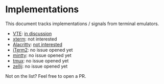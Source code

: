 # Implementations
This document tracks implementations / signals from terminal emulators.

* [VTE]: [in discussion][vte-issue]
* [xterm]: not interested
* [Alacritty]: [not interested][alacritty-issue]
* [iTerm2]: no issue opened yet
* [mintty]: no issue opened yet
* [tmux]: no issue opened yet
* [zellij]: no issue opened yet
 
Not on the list? Feel free to open a PR.

[Alacritty]: https://github.com/alacritty/alacritty
[VTE]: https://gitlab.gnome.org/GNOME/vte
[alacritty-issue]: https://github.com/alacritty/alacritty/issues/7900
[iTerm2]: https://gitlab.com/gnachman/iterm2/-/issues
[mintty]: https://github.com/mintty/mintty
[tmux]: https://github.com/tmux/tmux
[vte-issue]: https://gitlab.gnome.org/GNOME/vte/-/issues/2740
[xterm]: https://invisible-island.net/xterm
[zellij]: https://github.com/zellij-org/zellij
